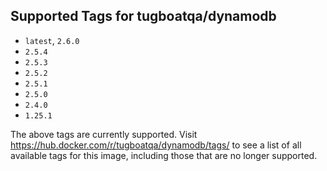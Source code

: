 ## Supported Tags for tugboatqa/dynamodb

* `latest`, `2.6.0`
* `2.5.4`
* `2.5.3`
* `2.5.2`
* `2.5.1`
* `2.5.0`
* `2.4.0`
* `1.25.1`

The above tags are currently supported. Visit https://hub.docker.com/r/tugboatqa/dynamodb/tags/ to see a list of all available tags for this image, including those that are no longer supported.
